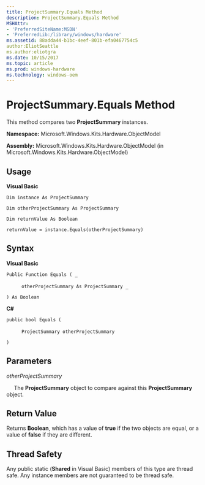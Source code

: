 ```yaml
---
title: ProjectSummary.Equals Method
description: ProjectSummary.Equals Method
MSHAttr:
- 'PreferredSiteName:MSDN'
- 'PreferredLib:/library/windows/hardware'
ms.assetid: 88adda44-b1bc-4eef-801b-efa0467754c5
author:EliotSeattle
ms.author:eliotgra
ms.date: 10/15/2017
ms.topic: article
ms.prod: windows-hardware
ms.technology: windows-oem
---
```


# ProjectSummary.Equals Method


This method compares two **ProjectSummary** instances.

**Namespace:** Microsoft.Windows.Kits.Hardware.ObjectModel

**Assembly:** Microsoft.Windows.Kits.Hardware.ObjectModel (in Microsoft.Windows.Kits.Hardware.ObjectModel)

## <span id="Usage"></span><span id="usage"></span><span id="USAGE"></span>Usage


**Visual Basic**

`Dim instance As ProjectSummary`

`Dim otherProjectSummary As ProjectSummary`

`Dim returnValue As Boolean`

`returnValue = instance.Equals(otherProjectSummary)`

## <span id="Syntax"></span><span id="syntax"></span><span id="SYNTAX"></span>Syntax


**Visual Basic**

`Public Function Equals ( _`

          `otherProjectSummary As ProjectSummary _`

`) As Boolean`

**C#**

`public bool Equals (`

          `ProjectSummary otherProjectSummary`

`)`

## <span id="Parameters"></span><span id="parameters"></span><span id="PARAMETERS"></span>Parameters


*otherProjectSummary*

     The **ProjectSummary** object to compare against this **ProjectSummary** object.

## <span id="Return_Value"></span><span id="return_value"></span><span id="RETURN_VALUE"></span>Return Value


Returns **Boolean**, which has a value of **true** if the two objects are equal, or a value of **false** if they are different.

## <span id="Thread_Safety"></span><span id="thread_safety"></span><span id="THREAD_SAFETY"></span>Thread Safety


Any public static (**Shared** in Visual Basic) members of this type are thread safe. Any instance members are not guaranteed to be thread safe.

 

 






